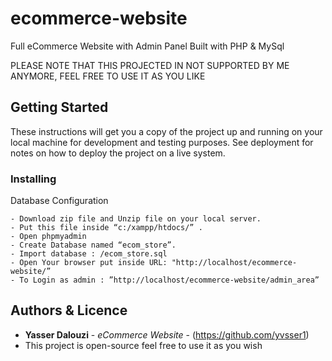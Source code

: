 # ecommerce-website
Full eCommerce Website with Admin Panel Built with PHP & MySql

PLEASE NOTE THAT THIS PROJECTED IN NOT SUPPORTED BY ME ANYMORE, FEEL FREE TO USE IT AS YOU LIKE

## Getting Started

These instructions will get you a copy of the project up and running on your local machine for development and testing purposes. See deployment for notes on how to deploy the project on a live system.

### Installing

Database Configuration
```
- Download zip file and Unzip file on your local server.
- Put this file inside “c:/xampp/htdocs/” .
- Open phpmyadmin
- Create Database named “ecom_store”. 
- Import database : /ecom_store.sql
- Open Your browser put inside URL: "http://localhost/ecommerce-website/”
- To Login as admin : ”http://localhost/ecommerce-website/admin_area”
```


## Authors & Licence

* **Yasser Dalouzi** - *eCommerce Website* - (https://github.com/yvsser1)
* This project is open-source feel free to use it as you wish
